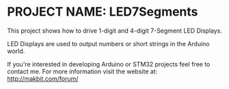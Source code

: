 # PROJECT NAME: LED7Segments

This project shows how to drive 1-digit and 4-digit 7-Segment LED Displays.

LED Displays are used to output numbers or short strings in the Arduino world.

If you're interested in developing Arduino or STM32 projects feel free to contact me.
For more information visit the website at: http://makbit.com/forum/
